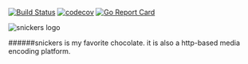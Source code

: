 
[![Build Status](https://travis-ci.org/flavioribeiro/snickers.svg?branch=master)](https://travis-ci.org/flavioribeiro/snickers)
[![codecov](https://codecov.io/gh/flavioribeiro/snickers/branch/master/graph/badge.svg)](https://codecov.io/gh/flavioribeiro/snickers)
[![Go Report Card](https://goreportcard.com/badge/github.com/flavioribeiro/snickers)](https://goreportcard.com/report/github.com/flavioribeiro/snickers)

![snickers logo](https://cloud.githubusercontent.com/assets/244265/16285772/292ffa0e-38a6-11e6-922e-a96f98699c63.png)

######snickers is my favorite chocolate. it is also a http-based media encoding platform.

